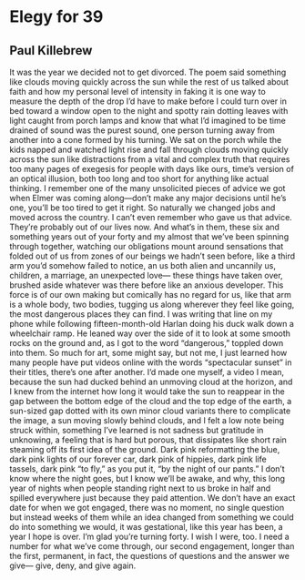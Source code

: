 # Elegy for 39
## Paul Killebrew
It was the year we decided not
to get divorced. The poem
said something like clouds
moving quickly across the sun
while the rest of us talked about faith
and how my personal level of intensity
in faking it is one way to measure
the depth of the drop I’d have to make
before I could turn over in bed
toward a window open to the night
and spotty rain dotting leaves
with light caught from porch lamps
and know that what I’d imagined
to be time drained of sound
was the purest sound,
one person turning away from another
into a cone formed by his turning.
We sat on the porch while the kids napped
and watched light rise and fall
through clouds moving quickly across the sun
like distractions from a vital and complex truth
that requires too many pages of exegesis
for people with days like ours,
time’s version of an optical illusion,
both too long and too short
for anything like actual thinking.
I remember one of the many unsolicited
pieces of advice we got when Elmer
was coming along—don’t make any major
decisions until he’s one, you’ll be too
tired to get it right. So naturally
we changed jobs and moved across the country.
I can’t even remember who gave us that advice.
They’re probably out of our lives now.
And what’s in them, these six and something
years out of your forty and my almost
that we’ve been spinning through together,
watching our obligations mount
around sensations that folded out of us
from zones of our beings we hadn’t
seen before, like a third arm you’d
somehow failed to notice, an us
both alien and uncannily us,
children, a marriage, an unexpected love—
these things have taken over,
brushed aside whatever
was there before
like an anxious developer.
This force is of
our own making but comically
has no regard for us, like that arm
is a whole body, two bodies,
tugging us along wherever they feel like going,
the most dangerous places they can find.
I was writing that line on my phone
while following fifteen-month-old Harlan
doing his duck walk down a wheelchair ramp.
He leaned way over the side of it
to look at some smooth rocks on the ground
and, as I got to the word “dangerous,”
toppled down into them.
So much for art, some might say,
but not me, I just learned
how many people have put videos online
with the words “spectacular sunset” in their titles,
there’s one after another.
I’d made one myself, a video I mean,
because the sun had ducked
behind an unmoving cloud
at the horizon, and I knew from the internet
how long it would take the sun to reappear
in the gap between the bottom edge of the cloud
and the top edge of the earth,
a sun-sized gap dotted with its own
minor cloud variants
there to complicate the image,
a sun moving slowly behind clouds,
and I felt a low note being struck within,
something I’ve learned is not sadness
but gratitude in unknowing,
a feeling that is hard but porous,
that dissipates like short rain
steaming off its first idea of the ground.
Dark pink reformatting the blue,
dark pink lights of our forever car,
dark pink of hippies, dark pink life tassels,
dark pink “to fly,” as you put it,
“by the night of our pants.”
I don’t know where the night goes,
but I know we’ll be awake,
and why, this long year of nights
when people standing right next to us
broke in half and spilled everywhere
just because they paid attention.
We don’t have an exact date
for when we got engaged,
there was no moment, no single question
but instead weeks of them
while an idea changed from something we could do
into something we would, it was gestational,
like this year has been, a year I hope is over.
I’m glad you’re turning forty. I wish I were, too.
I need a number for what we’ve come through,
our second engagement, longer than the first,
permanent, in fact, the questions of questions
and the answer we give—
give, deny, and give again.
